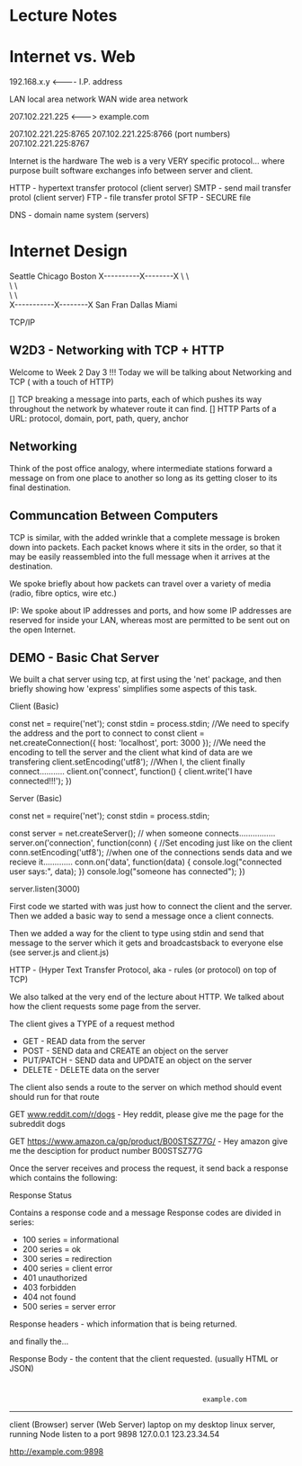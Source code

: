 # Lecture Notes



# Internet vs. Web

192.168.x.y  <---- I.P. address

LAN local area network
WAN wide area network

207.102.221.225    <--->  example.com

207.102.221.225:8765
207.102.221.225:8766 (port numbers)
207.102.221.225:8767

Internet is the hardware
The web is a very VERY specific protocol... where purpose built software exchanges info between server and client.


HTTP - hypertext transfer protocol (client server)
SMTP - send mail transfer protol (client server)
FTP - file transfer protol
SFTP - SECURE file 

DNS - domain name system (servers)

# Internet Design



Seattle    Chicago   Boston
X----------X--------X
\           \        \
 \           \        \
  \           \        \
   X-----------X--------X
San Fran       Dallas    Miami


TCP/IP










## W2D3 - Networking with TCP + HTTP

Welcome to Week 2 Day 3 !!! Today we will be 
talking about Networking and TCP ( with a touch 
of HTTP)

[] TCP breaking a message into parts, each of which pushes
its way throughout the network by whatever route it can find.
[] HTTP Parts of a URL: protocol, domain, port, path, query, anchor

## Networking

Think of the post office analogy, where intermediate stations forward
a message on from one place to another so long as its getting closer
to its final destination.

## Communcation Between Computers

TCP is similar, with the added wrinkle that a complete message is broken
down into packets. Each packet knows where it sits in the order, so that
it may be easily reassembled into the full message when it arrives at
the destination.

We spoke briefly about how packets can travel over a variety of media (radio,
fibre optics, wire etc.)

IP: We spoke about IP addresses and ports, and how some IP addresses are reserved
for inside your LAN, whereas most are permitted to be sent out on the open Internet.

## DEMO - Basic Chat Server

We built a chat server using tcp, at first using the 'net' package,
and then briefly showing how 'express' simplifies some aspects of this task.

Client (Basic)

const net = require('net');
const stdin = process.stdin;
//We need to specify the address and the port to connect to
const client = net.createConnection({
  host: 'localhost',
  port: 3000
});
//We need the encoding to tell the server and the client what kind of data are we transfering
client.setEncoding('utf8');
//When I, the client finally connect...........
client.on('connect', function() {
  client.write('I have connected!!!');
})

Server (Basic)

const net = require('net');
const stdin = process.stdin;

const server = net.createServer();
// when someone connects................
server.on('connection', function(conn) {
  //Set encoding just like on the client
  conn.setEncoding('utf8');
  //when one of the connections sends data and we recieve it.............
  conn.on('data', function(data) {
    console.log("connected user says:", data);
  })
  console.log("someone has connected");
})

server.listen(3000)

First code we started with was just how to 
connect the client and the server. Then we 
added a basic way to send a message once a 
client connects.

Then we added a way for the client to type 
using stdin and send that message to the server 
which it gets and broadcastsback to everyone 
else (see server.js and client.js)

HTTP - (Hyper Text Transfer Protocol, aka - rules (or protocol) on top of TCP)

We also talked at the very end of the lecture about HTTP. 
We talked about how the client requests some 
page from the server.

The client gives a TYPE of a request method

* GET - READ data from the server
* POST - SEND data and CREATE an object on the server
* PUT/PATCH - SEND data and UPDATE an object on the server
* DELETE - DELETE data on the server

The client also sends a route to the server on 
which method should event should run for that 
route

GET www.reddit.com/r/dogs - Hey reddit, please 
give me the page for the subreddit dogs

GET 
https://www.amazon.ca/gp/product/B00STSZ77G/ - 
Hey amazon give me the desciption for product 
number B00STSZ77G

Once the server receives and process the 
request, it send back a response which contains 
the following:

Response Status

Contains a response code and a message Response 
codes are divided in series:
 
* 100 series = informational
* 200 series = ok
* 300 series = redirection
* 400 series = client error
* 401 unauthorized
* 403 forbidden
* 404 not found
* 500 series = server error

Response headers - which information that is 
being returned.

and finally the...

Response Body - the content that the client 
requested. (usually HTML or JSON)


#
                                                    example.com
----------------                                 -------------------
client (Browser)                                 server (Web Server)
laptop on my desktop                             linux server, running Node listen to a port
                                                 9898
127.0.0.1                                        123.23.34.54

http://example.com:9898 
